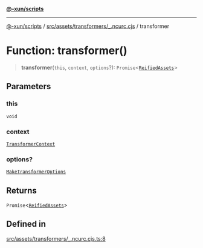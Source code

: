 [**@-xun/scripts**](../../../../../README.md)

***

[@-xun/scripts](../../../../../README.md) / [src/assets/transformers/\_.ncurc.cjs](../README.md) / transformer

# Function: transformer()

> **transformer**(`this`, `context`, `options`?): `Promise`\<[`ReifiedAssets`](../../../type-aliases/ReifiedAssets.md)\>

## Parameters

### this

`void`

### context

[`TransformerContext`](../../../type-aliases/TransformerContext.md)

### options?

[`MakeTransformerOptions`](../../../type-aliases/MakeTransformerOptions.md)

## Returns

`Promise`\<[`ReifiedAssets`](../../../type-aliases/ReifiedAssets.md)\>

## Defined in

[src/assets/transformers/\_.ncurc.cjs.ts:8](https://github.com/Xunnamius/xscripts/blob/28c221bb8a859e69003ba2447e3f5763dc92a0ec/src/assets/transformers/_.ncurc.cjs.ts#L8)
